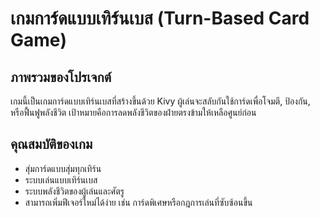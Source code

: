 # เกมการ์ดแบบเทิร์นเบส (Turn-Based Card Game)

## ภาพรวมของโปรเจกต์
เกมนี้เป็นเกมการ์ดแบบเทิร์นเบสที่สร้างขึ้นด้วย Kivy ผู้เล่นจะสลับกันใช้การ์ดเพื่อโจมตี, ป้องกัน, หรือฟื้นฟูพลังชีวิต เป้าหมายคือการลดพลังชีวิตของฝ่ายตรงข้ามให้เหลือศูนย์ก่อน

## คุณสมบัติของเกม
- สุ่มการ์ดแบบสุ่มทุกเทิร์น
- ระบบเล่นแบบเทิร์นเบส
- ระบบพลังชีวิตของผู้เล่นและศัตรู
- สามารถเพิ่มฟีเจอร์ใหม่ได้ง่าย เช่น การ์ดพิเศษหรือกฎการเล่นที่ซับซ้อนขึ้น

